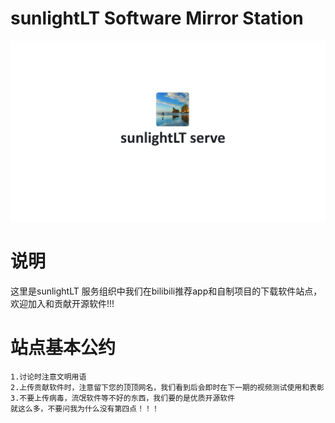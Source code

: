 # sunlightLT Software Mirror Station
![logo](https://github.com/Chat-and-fish-groups/sunlightLT-Software-Mirror-Station/blob/main/logo/%E5%B1%8F%E5%B9%95%E6%88%AA%E5%9B%BE%202025-02-03%20153734.png)
# 说明
这里是sunlightLT 服务组织中我们在bilibili推荐app和自制项目的下载软件站点，欢迎加入和贡献开源软件!!!
# 站点基本公约
```
1.讨论时注意文明用语
2.上传贡献软件时，注意留下您的顶顶网名，我们看到后会即时在下一期的视频测试使用和表彰
3.不要上传病毒，流氓软件等不好的东西，我们要的是优质开源软件
就这么多，不要问我为什么没有第四点！！！
```
